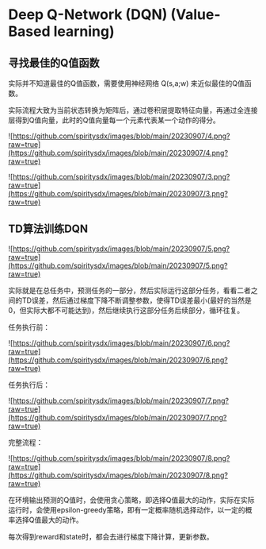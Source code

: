 # Deep Q-Network (DQN) (Value-Based learning)


## 寻找最佳的Q值函数

实际并不知道最佳的Q值函数，需要使用神经网络 Q(s,a;w) 来近似最佳的Q值函数。

实际流程大致为当前状态转换为矩阵后，通过卷积层提取特征向量，再通过全连接层得到Q值向量，此时的Q值向量每一个元素代表某一个动作的得分。

![https://github.com/spiritysdx/images/blob/main/20230907/4.png?raw=true](https://github.com/spiritysdx/images/blob/main/20230907/4.png?raw=true)

![https://github.com/spiritysdx/images/blob/main/20230907/3.png?raw=true](https://github.com/spiritysdx/images/blob/main/20230907/3.png?raw=true)

## TD算法训练DQN

![https://github.com/spiritysdx/images/blob/main/20230907/5.png?raw=true](https://github.com/spiritysdx/images/blob/main/20230907/5.png?raw=true)

实际就是在总任务中，预测任务的一部分，然后实际运行这部分任务，看看二者之间的TD误差，然后通过梯度下降不断调整参数，使得TD误差最小(最好的当然是0，但实际大都不可能达到)，然后继续执行这部分任务后续部分，循环往复。

任务执行前：

![https://github.com/spiritysdx/images/blob/main/20230907/6.png?raw=true](https://github.com/spiritysdx/images/blob/main/20230907/6.png?raw=true)

任务执行后：

![https://github.com/spiritysdx/images/blob/main/20230907/7.png?raw=true](https://github.com/spiritysdx/images/blob/main/20230907/7.png?raw=true)

完整流程：

![https://github.com/spiritysdx/images/blob/main/20230907/8.png?raw=true](https://github.com/spiritysdx/images/blob/main/20230907/8.png?raw=true)

在环境输出预测的Q值时，会使用贪心策略，即选择Q值最大的动作，实际在实际运行时，会使用epsilon-greedy策略，即有一定概率随机选择动作，以一定的概率选择Q值最大的动作。

每次得到reward和state时，都会去进行梯度下降计算，更新参数。
